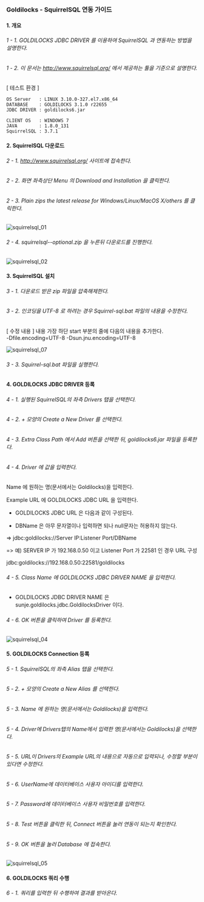 ### Goldilocks - SquirrelSQL 연동 가이드

#### 1. 개요

###### 1 - 1. GOLDILOCKS JDBC DRIVER 를 이용하여 SquirrelSQL 과 연동하는 방법을 설명한다.

###### 1 - 2. 이 문서는 http://www.squirrelsql.org/ 에서 제공하는 툴을 기준으로 설명한다.


[ 테스트 환경 ]

    OS Server   : LINUX 3.10.0-327.el7.x86_64
    DATABASE    : GOLDILOCKS 3.1.0 r22655
    JDBC DRIVER : goldilocks6.jar

    CLIENT OS   : WINDOWS 7
    JAVA        : 1.8.0_131
    SquirrelSQL : 3.7.1


#### 2. SquirrelSQL 다운로드

###### 2 - 1. http://www.squirrelsql.org/ 사이트에 접속한다.

###### 2 - 2. 화면 좌측상단 Menu 의 Download and Installation 을 클릭한다.

###### 2 - 3. Plain zips the latest release for Windows/Linux/MacOS X/others 를 클릭한다.

![squirrelsql_01](https://user-images.githubusercontent.com/9734988/33247149-359eb0c8-d35f-11e7-86e4-4abcd8bf9f6f.jpg)

###### 2 - 4. squirrelsql-<version>-optional.zip 을 누른뒤 다운로드를 진행한다.

![squirrelsql_02](https://user-images.githubusercontent.com/9734988/33247142-2e26e950-d35f-11e7-99c5-16b5a9af6737.jpg)

#### 3. SquirrelSQL 설치

###### 3 - 1. 다운로드 받은 zip 파일을 압축해제한다.

###### 3 - 2. 인코딩을 UTF-8 로 하려는 경우 Squirrel-sql.bat 파일의 내용을 수정한다.

[ 수정 내용 ]
내용 가장 하단 start 부분의 줄에 다음의 내용을 추가한다.<br/>
  -Dfile.encoding=UTF-8 -Dsun.jnu.encoding=UTF-8

![squirrelsql_07](https://user-images.githubusercontent.com/9734988/33247179-763e7fe6-d35f-11e7-98e9-21291ee6f13d.JPG)

###### 3 - 3. Squirrel-sql.bat 파일을 실행한다.

#### 4. GOLDILOCKS JDBC DRIVER 등록

###### 4 - 1. 실행된 SquirrelSQL의 좌측 Drivers 탭을 선택한다.

###### 4 - 2. + 모양의 Create a New Driver 를 선택한다.

###### 4 - 3. Extra Class Path 에서 Add 버튼을 선택한 뒤, goldilocks6.jar 파일을 등록한다.

###### 4 - 4. Driver 에 값을 입력한다.

Name 에 원하는 명(문서에서는 Goldilocks)을 입력한다.

Example URL 에 GOLDILOCKS JDBC URL 을 입력한다.

* GOLDILOCKS JDBC URL 은 다음과 같이 구성된다.

* DBName 은 아무 문자열이나 입력하면 되나 null문자는 허용하지 않는다.

 => jdbc:goldilocks://Server IP:Listener Port/DBName<br/>

 => 예) SERVER IP 가 192.168.0.50 이고 Listener Port 가 22581 인 경우 URL 구성<br/>

   jdbc:goldilocks://192.168.0.50:22581/goldilocks

###### 4 - 5. Class Name 에 GOLDILOCKS JDBC DRIVER NAME 을 입력한다.

* GOLDILOCKS JDBC DRIVER NAME 은 sunje.goldilocks.jdbc.GoldilocksDriver 이다.

###### 4 - 6. OK 버튼을 클릭하여 Driver 를 등록한다.

![squirrelsql_04](https://user-images.githubusercontent.com/9734988/33247210-aae57eb6-d35f-11e7-8aa7-168184106a2f.jpg)

#### 5. GOLDILOCKS Connection 등록

###### 5 - 1. SquirrelSQL의 좌측 Alias 탭을 선택한다.

###### 5 - 2. + 모양의 Create a New Alias 를 선택한다.

###### 5 - 3. Name 에 원하는 명(문서에서는 Goldilocks)을 입력한다.

###### 5 - 4. Driver에 Drivers탭의 Name에서 입력한 명(문서에서는 Goldilocks)을 선택한다.

###### 5 - 5. URL이 Drivers의 Example URL의 내용으로 자동으로 입력되나, 수정할 부분이 있다면 수정한다.

###### 5 - 6. UserName에 데이터베이스 사용자 아이디를 입력한다.

###### 5 - 7. Password에 데이터베이스 사용자 비밀번호를 입력한다.

###### 5 - 8. Test 버튼을 클릭한 뒤, Connect 버튼을 눌러 연동이 되는지 확인한다.

###### 5 - 9. OK 버튼을 눌러 Database 에 접속한다.

![squirrelsql_05](https://user-images.githubusercontent.com/9734988/33247215-aedc3fdc-d35f-11e7-9b69-88a406852b15.jpg)

#### 6. GOLDILOCKS 쿼리 수행

###### 6 - 1. 쿼리를 입력한 뒤 수행하여 결과를 받아온다.
